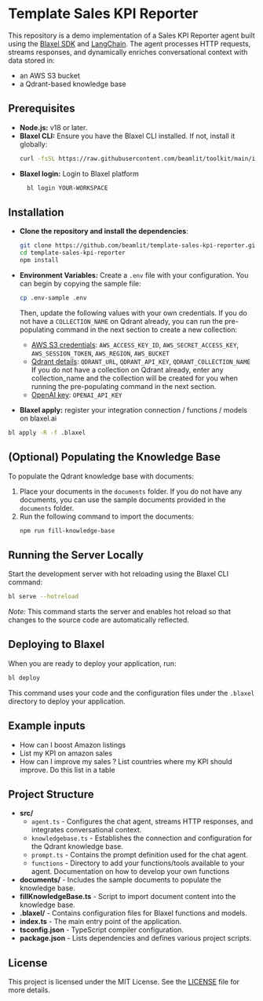 # Template Sales KPI Reporter

This repository is a demo implementation of a Sales KPI Reporter agent built using the [Blaxel SDK](https://blaxel.ai) and [LangChain](https://langchain.com).
The agent processes HTTP requests, streams responses, and dynamically enriches conversational context with data stored in:

- an AWS S3 bucket
- a Qdrant-based knowledge base

## Prerequisites

- **Node.js:** v18 or later.
- **Blaxel CLI:** Ensure you have the Blaxel CLI installed. If not, install it globally:
  ```bash
  curl -fsSL https://raw.githubusercontent.com/beamlit/toolkit/main/install.sh | BINDIR=$HOME/.local/bin sh
  ```
- **Blaxel login:** Login to Blaxel platform
  ```bash
    bl login YOUR-WORKSPACE
  ```

## Installation

- **Clone the repository and install the dependencies**:

  ```bash
  git clone https://github.com/beamlit/template-sales-kpi-reporter.git
  cd template-sales-kpi-reporter
  npm install
  ```

- **Environment Variables:** Create a `.env` file with your configuration. You can begin by copying the sample file:

  ```bash
  cp .env-sample .env
  ```

  Then, update the following values with your own credentials. If you do not have a `COLLECTION_NAME` on Qdrant already, you can run the pre-populating command in the next section to create a new collection:

  - [AWS S3 credentials](https://aws.amazon.com/s3): `AWS_ACCESS_KEY_ID`, `AWS_SECRET_ACCESS_KEY`, `AWS_SESSION_TOKEN`, `AWS_REGION`, `AWS_BUCKET`
  - [Qdrant details](https://cloud.qdrant.io/accounts/d416c5c1-67f2-4e25-9f02-84205b220ab8/cloud-access/database-api-keys): `QDRANT_URL`, `QDRANT_API_KEY`, `QDRANT_COLLECTION_NAME` If you do not have a collection on Qdrant already, enter any collection_name and the collection will be created for you when running the pre-populating command in the next section.
  - [OpenAI key](https://platform.openai.com/api-keys): `OPENAI_API_KEY`

- **Blaxel apply:** register your integration connection / functions / models on blaxel.ai

```bash
bl apply -R -f .blaxel
```

## (Optional) Populating the Knowledge Base

To populate the Qdrant knowledge base with documents:

1. Place your documents in the `documents` folder. If you do not have any documents, you can use the sample documents provided in the `documents` folder.
2. Run the following command to import the documents:
   ```bash
   npm run fill-knowledge-base
   ```

## Running the Server Locally

Start the development server with hot reloading using the Blaxel CLI command:

```bash
bl serve --hotreload
```

_Note:_ This command starts the server and enables hot reload so that changes to the source code are automatically reflected.

## Deploying to Blaxel

When you are ready to deploy your application, run:

```bash
bl deploy
```

This command uses your code and the configuration files under the `.blaxel` directory to deploy your application.

## Example inputs

- How can I boost Amazon listings
- List my KPI on amazon sales
- How can I improve my sales ? List countries where my KPI should improve. Do this list in a table

## Project Structure

- **src/**
  - `agent.ts` - Configures the chat agent, streams HTTP responses, and integrates conversational context.
  - `knowledgebase.ts` - Establishes the connection and configuration for the Qdrant knowledge base.
  - `prompt.ts` - Contains the prompt definition used for the chat agent.
  - `functions` - Directory to add your functions/tools available to your agent. Documentation on how to develop your own functions
- **documents/** - Includes the sample documents to populate the knowledge base.
- **fillKnowledgeBase.ts** - Script to import document content into the knowledge base.
- **.blaxel/** - Contains configuration files for Blaxel functions and models.
- **index.ts** - The main entry point of the application.
- **tsconfig.json** - TypeScript compiler configuration.
- **package.json** - Lists dependencies and defines various project scripts.

## License

This project is licensed under the MIT License. See the [LICENSE](LICENSE) file for more details.
